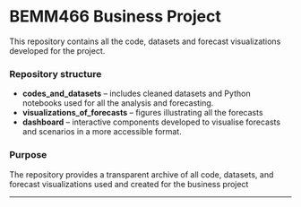 # BEMM466 Business Project

This repository contains all the code, datasets and forecast visualizations developed for the project.

### Repository structure
- **codes_and_datasets** – includes cleaned datasets and Python notebooks used for all the analysis and forecasting.  
- **visualizations_of_forecasts** – figures illustrating all the forecasts  
- **dashboard** – interactive components developed to visualise forecasts and scenarios in a more accessible format.  

### Purpose
The repository provides a transparent archive of all code, datasets, and forecast visualizations used and created for the business project 

---
